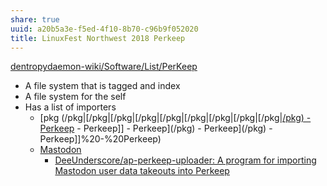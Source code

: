 ```yaml
---
share: true
uuid: a20b5a3e-f5ed-4f10-8b70-c96b9f052020
title: LinuxFest Northwest 2018 Perkeep
---
```

[dentropydaemon-wiki/Software/List/PerKeep](/undefined)

* A file system that is tagged and index
* A file system for the self
* Has a list of importers
	* [pkg (/pkg|[/pkg|[/pkg|[/pkg|[/pkg|[/pkg|[/pkg|[/pkg|[/pkg|[/pkg) - Perkeep](/undefined) - Perkeep]] - Perkeep](/pkg) - Perkeep](/pkg) - Perkeep]]%20-%20Perkeep)
	* [Mastodon](/fe6202ed-b5d6-4652-9e0f-637fd725327f)
		* [DeeUnderscore/ap-perkeep-uploader: A program for importing Mastodon user data takeouts into Perkeep](https://github.com/DeeUnderscore/ap-perkeep-uploader)